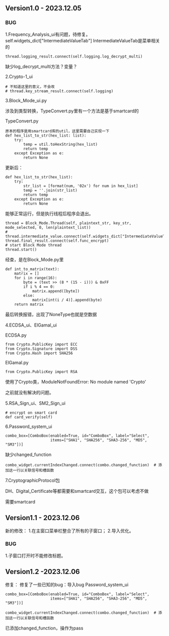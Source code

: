 ## Version1.0 - 2023.12.05
### BUG



1.Frequency_Analysis_ui有问题，待修复。
self.widgets_dict["IntermediateValueTab"]
IntermediateValueTab是菜单相关的

```
thread.logging_result.connect(self.logging.log_decrypt_multi)
```

缺少log_decrypt_multi方法？变量？

2.Crypto-1_ui

```
# 不知道这里的意义，不会改
# thread.key_stream_result.connect(self.logging)
```

3.Block_Mode_ui.py

涉及到类型转换，TypeConvert.py里有一个方法是基于smartcard的

TypeConvert.py

```
原本的程序是用smartcard库的util，这里需要自己实现一下
def hex_list_to_str(hex_list: list):
    try:
        temp = util.toHexString(hex_list)
        return temp
    except Exception as e:
        return None
```

更新后：

```
def hex_list_to_str(hex_list):
    try:
        str_list = [format(num, '02x') for num in hex_list]
        temp = ''.join(str_list)
        return temp
    except Exception as e:
        return None
```

能够正常运行，但是执行线程后程序会退出。

```
thread = Block_Mode.Thread(self, plaintext_str, key_str, mode_selected, 0, len(plaintext_list))
# thread.intermediate_value.connect(self.widgets_dict["IntermediateValueTab"].append)
thread.final_result.connect(self.func_encrypt)
# start Block Mode thread
thread.start()
```

经查，是在Block_Mode.py里

```
def int_to_matrix(text):
    matrix = []
    for i in range(16):
        byte = (text >> (8 * (15 - i))) & 0xFF
        if i % 4 == 0:
            matrix.append([byte])
        else:
            matrix[int(i / 4)].append(byte)
    return matrix
```

最后转换报错，出现了NoneType也就是空数据

4.ECDSA_ui、ElGamal_ui

ECDSA.py

```
from Crypto.PublicKey import ECC
from Crypto.Signature import DSS
from Crypto.Hash import SHA256
```

ElGamal.py

```
from Crypto.PublicKey import RSA
```

使用了Crypto类，ModuleNotFoundError: No module named 'Crypto'

之前就没有解决的问题。

5.RSA_Sign_ui、SM2_Sign_ui

```
# encrypt on smart card
def card_verify(self)
```

6.Password_system_ui

```
combo_box=[ComboBox(enabled=True, id="ComboBox", label="Select",
                    items=["SHA1", "SHA256", "SHA3-256", "MD5", "SM3"])]
```

缺少changed_function

```
combo_widget.currentIndexChanged.connect(combo.changed_function)  # 添加这一行以关联信号和槽函数
```

7.CryptographicProtocol包

DH、Digital_Certificate等都需要和smartcard交互，这个包可以考虑不做

需要smartcard

## Version1.1 - 2023.12.06

新的修改：
1.在主窗口菜单栏整合了所有的子窗口；
2.导入优化。


### BUG
1.子窗口打开时不能修改标题。


## Version1.2 -2023.12.06

修复：
修复了一些已知的bug：导入bug
Password_system_ui

```
combo_box=[ComboBox(enabled=True, id="ComboBox", label="Select",
                    items=["SHA1", "SHA256", "SHA3-256", "MD5", "SM3"])]
```

```
combo_widget.currentIndexChanged.connect(combo.changed_function)  # 添加这一行以关联信号和槽函数
```

已添加changed_function，操作为pass